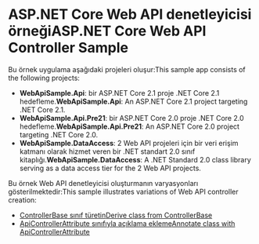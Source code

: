 # <a name="aspnet-core-web-api-controller-sample"></a><span data-ttu-id="1d008-101">ASP.NET Core Web API denetleyicisi örneği</span><span class="sxs-lookup"><span data-stu-id="1d008-101">ASP.NET Core Web API Controller Sample</span></span>

<span data-ttu-id="1d008-102">Bu örnek uygulama aşağıdaki projeleri oluşur:</span><span class="sxs-lookup"><span data-stu-id="1d008-102">This sample app consists of the following projects:</span></span>

- <span data-ttu-id="1d008-103">**WebApiSample.Api**: bir ASP.NET Core 2.1 proje .NET Core 2.1 hedefleme.</span><span class="sxs-lookup"><span data-stu-id="1d008-103">**WebApiSample.Api**: An ASP.NET Core 2.1 project targeting .NET Core 2.1.</span></span>
- <span data-ttu-id="1d008-104">**WebApiSample.Api.Pre21**: bir ASP.NET Core 2.0 proje .NET Core 2.0 hedefleme.</span><span class="sxs-lookup"><span data-stu-id="1d008-104">**WebApiSample.Api.Pre21**: An ASP.NET Core 2.0 project targeting .NET Core 2.0.</span></span>
- <span data-ttu-id="1d008-105">**WebApiSample.DataAccess**: 2 Web API projeleri için bir veri erişim katmanı olarak hizmet veren bir .NET standart 2.0 sınıf kitaplığı.</span><span class="sxs-lookup"><span data-stu-id="1d008-105">**WebApiSample.DataAccess**: A .NET Standard 2.0 class library serving as a data access tier for the 2 Web API projects.</span></span>

<span data-ttu-id="1d008-106">Bu örnek Web API denetleyicisi oluşturmanın varyasyonları gösterilmektedir:</span><span class="sxs-lookup"><span data-stu-id="1d008-106">This sample illustrates variations of Web API controller creation:</span></span>

- [<span data-ttu-id="1d008-107">ControllerBase sınıf türetin</span><span class="sxs-lookup"><span data-stu-id="1d008-107">Derive class from ControllerBase</span></span>](https://docs.microsoft.com/en-us/aspnet/core/web-api/define-controller#derive-class-from-controllerbase)
- [<span data-ttu-id="1d008-108">ApiControllerAttribute sınıfıyla açıklama ekleme</span><span class="sxs-lookup"><span data-stu-id="1d008-108">Annotate class with ApiControllerAttribute</span></span>](https://docs.microsoft.com/en-us/aspnet/core/web-api/define-controller#annotate-class-with-apicontrollerattribute)